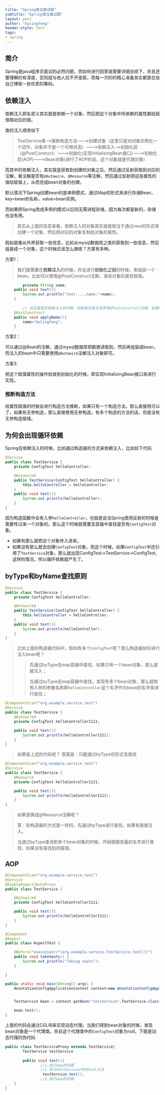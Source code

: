 ```yaml
---
title: "Spring常见面试题"
subtitle: "Spring常见面试题"
layout: post
author: "bulingfeng"
header-style: text
tags:
- spring
---
```


## 简介

Spring是java程序员面试的必然问题，而如何进行回答就需要详细总结下，并且还要理解的有深度，否则就与他人拉不开差距，而每一次的的精心准备其实都是在给自己博取一些优质的筹码。

## 依赖注入

依赖注入顾名思义其实就是依赖一个对象，然后把这个对象中所依赖的属性都给赋值相对应的值。

类的注入顺序如下

> TestService类-->推断构造方法--->创建对象（这里只是对对象实例化一个动作，对象并不是一个可用状态）--->依赖注入-->初始化前（@PostConstuct）--->初始化(实现InitializingBean接口)--->初始化后(AOP)--->Bean对象(进行了AOP的话，这个对象就是代理对象)

而其中的依赖注入，其实就是获取到创建的对象之后，然后通过反射获取到对应的注解，看注解是否有`@Autowire`、`@Resource`等注解，然后通过反射把这些属性的值给赋值上，从而完成bean对象的创建。

默认情况下Spring创建bean的是单例模式，通过Map的形式来进行存储Bean，key=bean的名称，value=bean实例。

而如果把Spring改成多例的模式以后则无需进程存储，因为每次都是新的，存储也没有用。

> 其实从上面的信息来看，依赖注入的对象其实就是相当于通过new的形式来创建一个对象，然后把对应的对象复制给对象的属性。

假如是像从外界获取一些信息，比如从mysql数据库之类的获取到一些信息，然后组装成一个对象，这个时候应该怎么做呢？方案有多种。

方案1：

> 我们就需要在**依赖注入**的时候，并且进行**初始化之前**的时候，来组装一个bean。比如可以使用@PostConstruct注解，来给对象的属性赋值。

```java
		private String name;
    public void test(){
        System.out.println("test....,name:"+name);
    }
		
		// 其实就是在依赖注入的时候，判断是否有方法带有@PostConstruct注解，如果带有就优先进行注入。
    @PostConstruct
    public void applyName(){
        name="bulingfeng";
    }
```

方案2：

可以通过@Bean的注解，通过mysql数据库把数据读取到，然后再组装成bean，而注入的bean中只需要使用`@Autowire`注解注入对象即可。

方案3:

把这个赋值属性的操作给放到初始化的时候，即实现InitializingBean接口来进行实现。

### 推断构造方法

给属性赋值的时候会进行构造方法推断，如果只有一个构造方法，那么直接用可以了。如果有无参构造，那么直接使用无参构造。有多个构造的方法的话，但是没有无参构造报错。

## 为何会出现循环依赖

Spring在依赖注入的时候，比如通过构造器的方式来依赖注入，比如如下代码

```java
@Service
public class TestService {
    private ConfigTest helloController;

    @Autowired
    public TestService(ConfigTest helloController) {
        this.helloController = helloController;
    }
    public void test(){
        System.out.println(helloController);
    }
}
```

因为构造函数中会有入参`helloController`，也就是说当Spring使用反射的时候是需要传过来一个对象的。那么这个时候就需要去容器中查找是否有`ConfigTest`对象。

- 如果有那么就把这个对象传入进来。
- 如果没有那么就去创建`ConfigTest`对象，而这个时候，如果`ConfigTest`中还引用了`TestService`对象，那么就出现ConfigTest->TestService->ConfigTest,这样的情况，所以循环依赖就产生了。

## byType和byName查找原则

```java
@Service
public class TestService {
    private ConfigTest helloController;

    @Autowired
    public TestService(ConfigTest helloController) {
        this.helloController = helloController;
    }
    public void test(){
        System.out.println(helloController);
    }
}
```

> 比如上面的构造器代码中，假如有多个`ConfigTest`呢？那么构造器如何进行注入bean呢？
>
> > 先通过byType去map容器中查找，如果只有一个bean对象，那么直接注入；
> >
> > 当通过byType去map容器中查找，发现有多个bean对象，那么就按照入参的参数名称即`helloController`这个名字作为bean的名字来进行查找；

```java
@ComponentScan("org.example.service.test")
@Service
public class TestService {
    @Autowired
    private ConfigTest helloController1111;

    public void test(){
        System.out.println(helloController1111);
    }
}
```

> 如果是上述的代码呢？ 答案是：只能通过byType的形式去查找

```java
@ComponentScan("org.example.service.test")
@Service
public class TestService {
    @Resource
    private ConfigTest helloController1111;

    public void test(){
        System.out.println(helloController1111);
    }
}
```

> 如果是换成@Resource注解呢？
>
> 答：和构造器的方式是一样的，先通过byType进行查找，如果有直接注入。
>
> 当通过byType查询到多个bean对象的时候，开始根据变量的名字进行查找，如果没有查找到则报错。

## AOP

```java
@ComponentScan("org.example.service.test")
@Service
@EnableAspectJAutoProxy
public class TestService {

    @Autowired
    private ConfigTest helloController1111;

    public void test(){
        System.out.println(helloController1111);
    }
}
```

```java
@Component
@Aspect
public class AspectTest {

    @Before("execution((*)org.example.service.TestService.test())")
    public void takeSeats() {
        System.out.println("Taking seats");
    }

}
```

```java
public static void main(String[] args) {
    AnnotationConfigApplicationContext context=new AnnotationConfigApplicationContext(TestService.class);


    TestService bean = context.getBean("testService",TestService.class);

    bean.test();
}
```

上面的代码会通过CGLIB来实现动态代理。当我们得到bean对象的时候，发现bean对象是一个代理类。并且这个代理类中的`ConfigTest`对象为null。下面是动态代理的伪代码

```java
public class TestServiceProxy extends TestService{
		TestService testService
		
		public void test(){
				//1.执行aop的切面
				//2.执行testService中的test方法
				 testService.test();
				//3.执行aop的切面
    }
}
```

